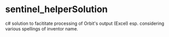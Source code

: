 # sentinel_helperSolution
c# solution to facititate processing of Orbit's output (Excel) esp. considering various spellings of inventor name.
